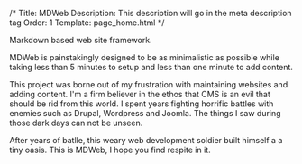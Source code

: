 /*
Title: MDWeb
Description: This description will go in the meta description tag
Order: 1
Template: page_home.html
*/

Markdown based web site framework.

MDWeb is painstakingly designed to be as minimalistic as possible while taking less than 5 minutes to setup and less than one minute to add content.

This project was borne out of my frustration with maintaining websites and adding content. I'm a firm believer in the ethos that CMS is an evil that should be rid from this world. I spent years fighting horrific battles with enemies such as Drupal, Wordpress and Joomla. The things I saw during those dark days can not be unseen.

After years of batlle, this weary web development soldier built himself a a tiny oasis. This is MDWeb, I hope you find respite in it.